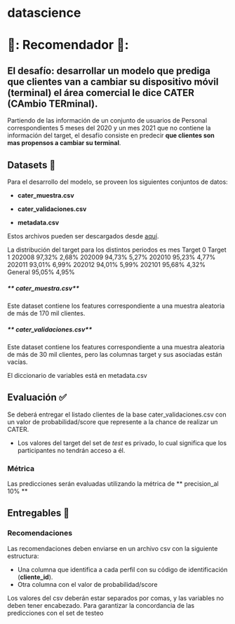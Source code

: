# datascience

# 📱: Recomendador 📱:

## El desafío: desarrollar un modelo que prediga que clientes van a cambiar su dispositivo móvil (terminal) el área comercial le dice CATER (CAmbio TERminal).
Partiendo de las información de un conjunto de usuarios de Personal correspondientes 5 meses del 2020 y   un mes 2021 que no contiene la información del target, el desafío consiste en predecir **que clientes son mas propensos a cambiar su terminal**.

## Datasets :open_file_folder:
Para el desarrollo del modelo, se proveen los siguientes conjuntos de datos:
* **cater_muestra.csv**
* **cater_validaciones.csv**

* **metadata.csv**

Estos archivos pueden ser descargados desde [aquí]( https://drive.google.com/drive/folders/1cvvpl_s2nKkuRuhUmTyWLOfJjAzagq8Y?usp=sharing).

La distribución del target para los distintos periodos es
mes	Target 0	Target 1
202008	97,32%	2,68%
202009	94,73%	5,27%
202010	95,23%	4,77%
202011	93,01%	6,99%
202012	94,01%	5,99%
202101	95,68%	4,32%
General	95,05%	4,95%

##### ** cater_muestra.csv**
Este dataset contiene los  features correspondiente a una muestra aleatoria de más de 170 mil clientes. 
##### ** cater_validaciones.csv**
Este dataset contiene los  features correspondiente a una muestra aleatoria de más de 30 mil clientes, pero las columnas target y sus asociadas están vacías. 


El diccionario de variables está en metadata.csv 


## Evaluación :white_check_mark:
Se deberá entregar el  listado clientes de la base cater_validaciones.csv con un valor de probabilidad/score que represente a la chance de realizar un CATER.
- Los valores del target del set de *test* es privado, lo cual significa que los participantes no tendrán acceso a él.

### Métrica
Las predicciones serán evaluadas utilizando la métrica de ** precision_al 10% ** 

## Entregables :paperclip:
### Recomendaciones

Las recomendaciones deben enviarse en un archivo csv con la siguiente estructura: 

- Una columna que identifica a cada perfil con su código de identificación (**cliente_id**).
- Otra columna con el valor de probabilidad/score 

Los valores del csv deberán estar separados por comas, y las variables no deben tener encabezado. Para garantizar la concordancia de las predicciones con el set de testeo

